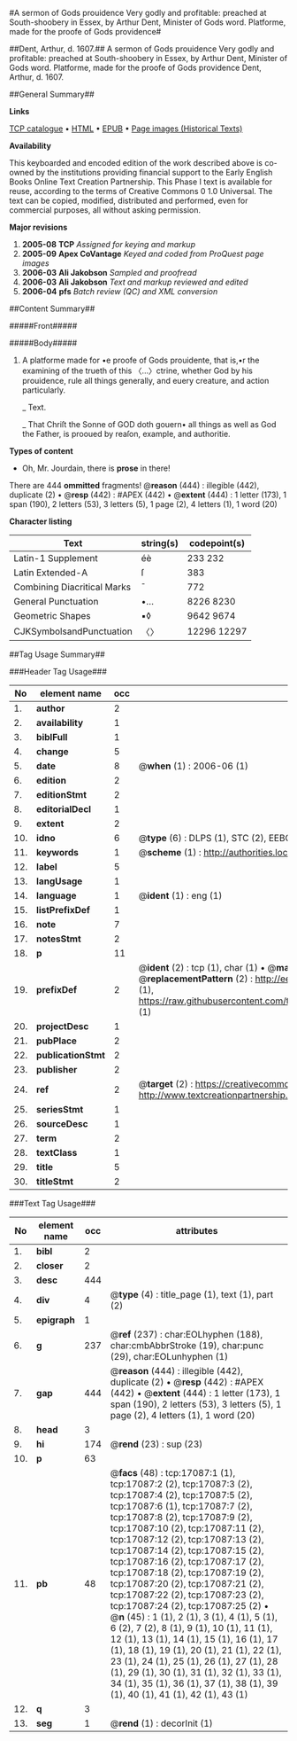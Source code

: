 #A sermon of Gods prouidence Very godly and profitable: preached at South-shoobery in Essex, by Arthur Dent, Minister of Gods word. Platforme, made for the proofe of Gods providence#

##Dent, Arthur, d. 1607.##
A sermon of Gods prouidence Very godly and profitable: preached at South-shoobery in Essex, by Arthur Dent, Minister of Gods word.
Platforme, made for the proofe of Gods providence
Dent, Arthur, d. 1607.

##General Summary##

**Links**

[TCP catalogue](http://www.ota.ox.ac.uk/tcp/)  • 
[HTML](http://tei.it.ox.ac.uk/tcp/Texts-HTML/free/A20/A20226.html)  • 
[EPUB](http://tei.it.ox.ac.uk/tcp/Texts-EPUB/free/A20/A20226.epub) • 
[Page images (Historical Texts)](https://data.historicaltexts.jisc.ac.uk/view?pubId=eebo-99851796e&pageId=eebo-99851796e-17087-1)

**Availability**

This keyboarded and encoded edition of the
	       work described above is co-owned by the institutions
	       providing financial support to the Early English Books
	       Online Text Creation Partnership. This Phase I text is
	       available for reuse, according to the terms of Creative
	       Commons 0 1.0 Universal. The text can be copied,
	       modified, distributed and performed, even for
	       commercial purposes, all without asking permission.

**Major revisions**

1. __2005-08__ __TCP__ *Assigned for keying and markup*
1. __2005-09__ __Apex CoVantage__ *Keyed and coded from ProQuest page images*
1. __2006-03__ __Ali Jakobson__ *Sampled and proofread*
1. __2006-03__ __Ali Jakobson__ *Text and markup reviewed and edited*
1. __2006-04__ __pfs__ *Batch review (QC) and XML conversion*

##Content Summary##

#####Front#####

#####Body#####

1. A platforme made for •e proofe of Gods prouidente, that is,•r the examining of the trueth of this 〈…〉ctrine, whether God by his prouidence, rule all things generally, and euery creature, and action particularly.

    _ Text.

    _ That Chriſt the Sonne of GOD doth gouern• all things as well as God the Father, is prooued by reaſon, example, and authoritie.

**Types of content**

  * Oh, Mr. Jourdain, there is **prose** in there!

There are 444 **ommitted** fragments! 
 @__reason__ (444) : illegible (442), duplicate (2)  •  @__resp__ (442) : #APEX (442)  •  @__extent__ (444) : 1 letter (173), 1 span (190), 2 letters (53), 3 letters (5), 1 page (2), 4 letters (1), 1 word (20)

**Character listing**


|Text|string(s)|codepoint(s)|
|---|---|---|
|Latin-1 Supplement|éè|233 232|
|Latin Extended-A|ſ|383|
|Combining             Diacritical Marks|̄|772|
|General Punctuation|•…|8226 8230|
|Geometric Shapes|▪◊|9642 9674|
|CJKSymbolsandPunctuation|〈〉|12296 12297|

##Tag Usage Summary##

###Header Tag Usage###

|No|element name|occ|attributes|
|---|---|---|---|
|1.|__author__|2||
|2.|__availability__|1||
|3.|__biblFull__|1||
|4.|__change__|5||
|5.|__date__|8| @__when__ (1) : 2006-06 (1)|
|6.|__edition__|2||
|7.|__editionStmt__|2||
|8.|__editorialDecl__|1||
|9.|__extent__|2||
|10.|__idno__|6| @__type__ (6) : DLPS (1), STC (2), EEBO-CITATION (1), PROQUEST (1), VID (1)|
|11.|__keywords__|1| @__scheme__ (1) : http://authorities.loc.gov/ (1)|
|12.|__label__|5||
|13.|__langUsage__|1||
|14.|__language__|1| @__ident__ (1) : eng (1)|
|15.|__listPrefixDef__|1||
|16.|__note__|7||
|17.|__notesStmt__|2||
|18.|__p__|11||
|19.|__prefixDef__|2| @__ident__ (2) : tcp (1), char (1)  •  @__matchPattern__ (2) : ([0-9\-]+):([0-9IVX]+) (1), (.+) (1)  •  @__replacementPattern__ (2) : http://eebo.chadwyck.com/downloadtiff?vid=$1&page=$2 (1), https://raw.githubusercontent.com/textcreationpartnership/Texts/master/tcpchars.xml#$1 (1)|
|20.|__projectDesc__|1||
|21.|__pubPlace__|2||
|22.|__publicationStmt__|2||
|23.|__publisher__|2||
|24.|__ref__|2| @__target__ (2) : https://creativecommons.org/publicdomain/zero/1.0/ (1), http://www.textcreationpartnership.org/docs/. (1)|
|25.|__seriesStmt__|1||
|26.|__sourceDesc__|1||
|27.|__term__|2||
|28.|__textClass__|1||
|29.|__title__|5||
|30.|__titleStmt__|2||


###Text Tag Usage###

|No|element name|occ|attributes|
|---|---|---|---|
|1.|__bibl__|2||
|2.|__closer__|2||
|3.|__desc__|444||
|4.|__div__|4| @__type__ (4) : title_page (1), text (1), part (2)|
|5.|__epigraph__|1||
|6.|__g__|237| @__ref__ (237) : char:EOLhyphen (188), char:cmbAbbrStroke (19), char:punc (29), char:EOLunhyphen (1)|
|7.|__gap__|444| @__reason__ (444) : illegible (442), duplicate (2)  •  @__resp__ (442) : #APEX (442)  •  @__extent__ (444) : 1 letter (173), 1 span (190), 2 letters (53), 3 letters (5), 1 page (2), 4 letters (1), 1 word (20)|
|8.|__head__|3||
|9.|__hi__|174| @__rend__ (23) : sup (23)|
|10.|__p__|63||
|11.|__pb__|48| @__facs__ (48) : tcp:17087:1 (1), tcp:17087:2 (2), tcp:17087:3 (2), tcp:17087:4 (2), tcp:17087:5 (2), tcp:17087:6 (1), tcp:17087:7 (2), tcp:17087:8 (2), tcp:17087:9 (2), tcp:17087:10 (2), tcp:17087:11 (2), tcp:17087:12 (2), tcp:17087:13 (2), tcp:17087:14 (2), tcp:17087:15 (2), tcp:17087:16 (2), tcp:17087:17 (2), tcp:17087:18 (2), tcp:17087:19 (2), tcp:17087:20 (2), tcp:17087:21 (2), tcp:17087:22 (2), tcp:17087:23 (2), tcp:17087:24 (2), tcp:17087:25 (2)  •  @__n__ (45) : 1 (1), 2 (1), 3 (1), 4 (1), 5 (1), 6 (2), 7 (2), 8 (1), 9 (1), 10 (1), 11 (1), 12 (1), 13 (1), 14 (1), 15 (1), 16 (1), 17 (1), 18 (1), 19 (1), 20 (1), 21 (1), 22 (1), 23 (1), 24 (1), 25 (1), 26 (1), 27 (1), 28 (1), 29 (1), 30 (1), 31 (1), 32 (1), 33 (1), 34 (1), 35 (1), 36 (1), 37 (1), 38 (1), 39 (1), 40 (1), 41 (1), 42 (1), 43 (1)|
|12.|__q__|3||
|13.|__seg__|1| @__rend__ (1) : decorInit (1)|
